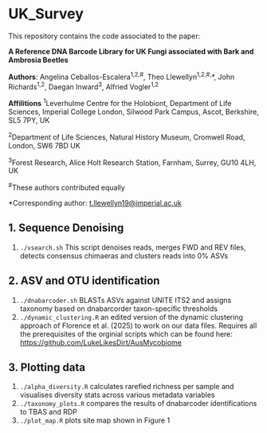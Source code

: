 # UK_Survey
This repository contains the code associated to the paper:

**A Reference DNA Barcode Library for UK Fungi associated with Bark and Ambrosia Beetles**


**Authors**:
Angelina Ceballos-Escalera<sup>1,2,#</sup>, Theo Llewellyn<sup>1,2,#,</sup>*, John Richards<sup>1,2</sup>, Daegan Inward<sup>3</sup>, Alfried Vogler<sup>1,2</sup>


**Affilitions**
<sup>1</sup>Leverhulme Centre for the Holobiont, Department of Life Sciences, Imperial College London, Silwood Park Campus, Ascot, Berkshire, SL5 7PY, UK

<sup>2</sup>Department of Life Sciences, Natural History Museum, Cromwell Road, London, SW6 7BD UK 

<sup>3</sup>Forest Research, Alice Holt Research Station, Farnham, Surrey, GU10 4LH, UK


<sup>#</sup>These authors contributed equally

*Corresponding author: t.llewellyn19@imperial.ac.uk


## 1. Sequence Denoising
1. `./vsearch.sh` This script denoises reads, merges FWD and REV files, detects consensus chimaeras and clusters reads into 0% ASVs

## 2. ASV and OTU identification
1. `./dnabarcoder.sh` BLASTs ASVs against UNITE ITS2 and assigns taxonomy based on dnabarcorder taxon-specific thresholds
2. `./dynamic_clustering.R` an edited version of the dynamic clustering approach of Florence et al. (2025) to work on our data files. Requires all the prerequisites of the orginial scripts which can be found here: https://github.com/LukeLikesDirt/AusMycobiome

## 3. Plotting data
1. `./alpha_diversity.R` calculates rarefied richness per sample and visualises diversity stats across various metadata variables
2. `./taxonomy_plots.R` compares the results of dnabarcoder identifications to TBAS and RDP
3. `./plot_map.R` plots site map shown in Figure 1
